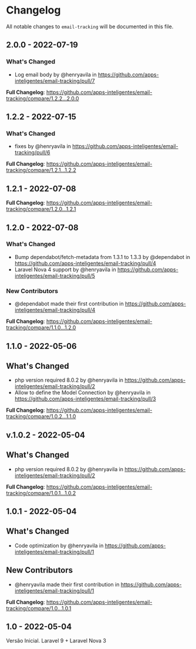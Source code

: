 # Changelog

All notable changes to `email-tracking` will be documented in this file.

## 2.0.0 - 2022-07-19

### What's Changed

- Log email body by @henryavila in https://github.com/apps-inteligentes/email-tracking/pull/7

**Full Changelog**: https://github.com/apps-inteligentes/email-tracking/compare/1.2.2...2.0.0

## 1.2.2 - 2022-07-15

### What's Changed

- fixes by @henryavila in https://github.com/apps-inteligentes/email-tracking/pull/6

**Full Changelog**: https://github.com/apps-inteligentes/email-tracking/compare/1.2.1...1.2.2

## 1.2.1 - 2022-07-08

**Full Changelog**: https://github.com/apps-inteligentes/email-tracking/compare/1.2.0...1.2.1

## 1.2.0 - 2022-07-08

### What's Changed

- Bump dependabot/fetch-metadata from 1.3.1 to 1.3.3 by @dependabot in https://github.com/apps-inteligentes/email-tracking/pull/4
- Laravel Nova 4 support by @henryavila in https://github.com/apps-inteligentes/email-tracking/pull/5

### New Contributors

- @dependabot made their first contribution in https://github.com/apps-inteligentes/email-tracking/pull/4

**Full Changelog**: https://github.com/apps-inteligentes/email-tracking/compare/1.1.0...1.2.0

## 1.1.0 - 2022-05-06

## What's Changed

- php version required 8.0.2 by @henryavila in https://github.com/apps-inteligentes/email-tracking/pull/2
- Allow to define the Model Connection by @henryavila in https://github.com/apps-inteligentes/email-tracking/pull/3

**Full Changelog**: https://github.com/apps-inteligentes/email-tracking/compare/1.0.2...1.1.0

## v.1.0.2 - 2022-05-04

## What's Changed

- php version required 8.0.2 by @henryavila in https://github.com/apps-inteligentes/email-tracking/pull/2

**Full Changelog**: https://github.com/apps-inteligentes/email-tracking/compare/1.0.1...1.0.2

## 1.0.1 - 2022-05-04

## What's Changed

- Code optimization by @henryavila in https://github.com/apps-inteligentes/email-tracking/pull/1

## New Contributors

- @henryavila made their first contribution in https://github.com/apps-inteligentes/email-tracking/pull/1

**Full Changelog**: https://github.com/apps-inteligentes/email-tracking/compare/1.0...1.0.1

## 1.0 - 2022-05-04

Versão Inicial. Laravel 9 + Laravel Nova 3
